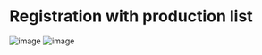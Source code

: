 # Registration with production list
![image](https://github.com/TIMISONG-dev/RegProductList/assets/63451549/0d29c2e9-dd3c-4444-8489-59b180932fb9)
![image](https://github.com/TIMISONG-dev/RegProductList/assets/63451549/ea19f652-1121-4692-b28c-a609e8b7ccfb)

